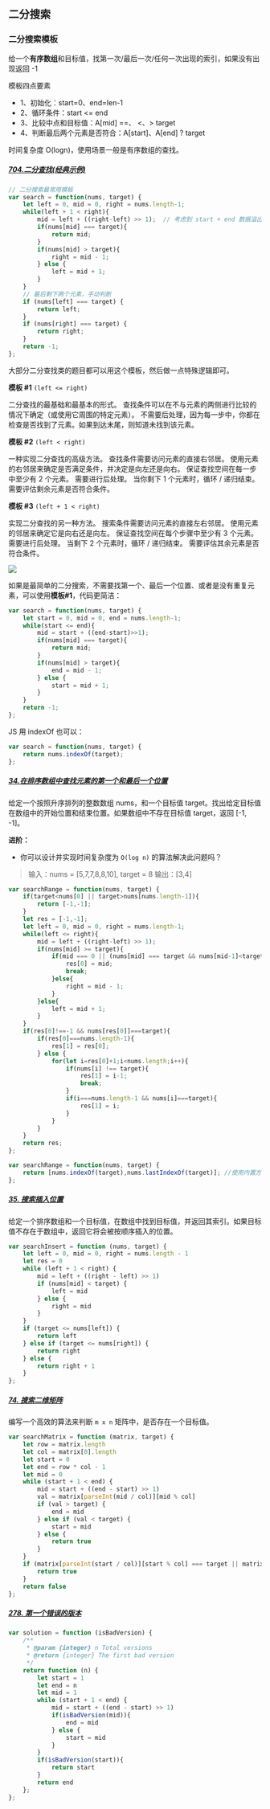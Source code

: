 ## 二分搜索

### 二分搜索模板

给一个**有序数组**和目标值，找第一次/最后一次/任何一次出现的索引，如果没有出现返回 -1

模板四点要素

- 1、初始化：start=0、end=len-1
- 2、循环条件：start <= end
- 3、比较中点和目标值：A[mid] ==、 <、> target
- 4、判断最后两个元素是否符合：A[start]、A[end] ? target

时间复杂度 O(logn)，使用场景一般是有序数组的查找。

##### [704.二分查找(经典示例)](https://leetcode-cn.com/problems/binary-search/)

```js
// 二分搜索最常用模板
var search = function(nums, target) {
    let left = 0, mid = 0, right = nums.length-1;
    while(left + 1 < right){
        mid = left + ((right-left) >> 1);  // 考虑到 start + end 数据溢出的情况
        if(nums[mid] === target){
            return mid;
        }
        if(nums[mid] > target){
            right = mid - 1;
        } else {
            left = mid + 1;
        }
    }
 	// 最后剩下两个元素，手动判断
    if (nums[left] === target) {
        return left;
    }
    if (nums[right] === target) {
        return right;
    }
    return -1;
};
```

大部分二分查找类的题目都可以用这个模板，然后做一点特殊逻辑即可。

**模板 #1** `(left <= right)`

二分查找的最基础和最基本的形式。
查找条件可以在不与元素的两侧进行比较的情况下确定（或使用它周围的特定元素）。
不需要后处理，因为每一步中，你都在检查是否找到了元素。如果到达末尾，则知道未找到该元素。

**模板 #2** `(left < right)`

一种实现二分查找的高级方法。
查找条件需要访问元素的直接右邻居。
使用元素的右邻居来确定是否满足条件，并决定是向左还是向右。
保证查找空间在每一步中至少有 2 个元素。
需要进行后处理。 当你剩下 1 个元素时，循环 / 递归结束。 需要评估剩余元素是否符合条件。

**模板 #3** `(left + 1 < right)`

实现二分查找的另一种方法。
搜索条件需要访问元素的直接左右邻居。
使用元素的邻居来确定它是向右还是向左。
保证查找空间在每个步骤中至少有 3 个元素。
需要进行后处理。 当剩下 2 个元素时，循环 / 递归结束。 需要评估其余元素是否符合条件。

![](https://camo.githubusercontent.com/b3228d92578552d9098924866218c3183e3ae63d66d46a9d156e478329344206/68747470733a2f2f696d672e667569626f6f6d2e636f6d2f696d672f62696e6172795f7365617263685f74656d706c6174652e706e67)

如果是最简单的二分搜索，不需要找第一个、最后一个位置、或者是没有重复元素，可以使用**模板#1**，代码更简洁：

```js
var search = function(nums, target) {
    let start = 0, mid = 0, end = nums.length-1;
    while(start <= end){
        mid = start + ((end-start)>>1);
        if(nums[mid] === target){
            return mid;
        }
        if(nums[mid] > target){
            end = mid - 1;
        } else {
            start = mid + 1;
        }
    }
    return -1;
};
```

JS 用 indexOf 也可以：

```js
var search = function(nums, target) {
    return nums.indexOf(target);
};
```

##### [34.在排序数组中查找元素的第一个和最后一个位置](https://leetcode-cn.com/problems/find-first-and-last-position-of-element-in-sorted-array/)

给定一个按照升序排列的整数数组 nums，和一个目标值 target。找出给定目标值在数组中的开始位置和结束位置。如果数组中不存在目标值 target，返回 [-1, -1]。

**进阶：**

- 你可以设计并实现时间复杂度为 `O(log n)` 的算法解决此问题吗？

> 输入：nums = [5,7,7,8,8,10], target = 8
> 输出：[3,4]

```js
var searchRange = function(nums, target) {
    if(target<nums[0] || target>nums[nums.length-1]){
        return [-1,-1];
    }
    let res = [-1,-1];
    let left = 0, mid = 0, right = nums.length-1;
    while(left <= right){
        mid = left + ((right-left) >> 1);
        if(nums[mid] >= target){
            if(mid === 0 || (nums[mid] === target && nums[mid-1]<target)){
                res[0] = mid;
                break;
            }else{
                right = mid - 1;
            }
        }else{
            left = mid + 1;
        }
    }
    if(res[0]!==-1 && nums[res[0]]===target){
        if(res[0]===nums.length-1){
            res[1] = res[0];
        } else {
            for(let i=res[0]+1;i<nums.length;i++){
                if(nums[i] !== target){
                    res[1] = i-1;
                    break;
                }
                if(i===nums.length-1 && nums[i]===target){
                    res[1] = i;
                }
            }
        }
    }
    return res;
};
```

```js
var searchRange = function(nums, target) {
    return [nums.indexOf(target),nums.lastIndexOf(target)]; //使用内置方法，运行更快
};
```

##### [35. 搜索插入位置](https://leetcode-cn.com/problems/search-insert-position/)

给定一个排序数组和一个目标值，在数组中找到目标值，并返回其索引。如果目标值不存在于数组中，返回它将会被按顺序插入的位置。

```js
var searchInsert = function (nums, target) {
    let left = 0, mid = 0, right = nums.length - 1
    let res = 0
    while (left + 1 < right) {
        mid = left + ((right - left) >> 1)
        if (nums[mid] < target) {
            left = mid
        } else {
            right = mid
        }
    }
    if (target <= nums[left]) {
        return left
    } else if (target <= nums[right]) {
        return right
    } else {
        return right + 1
    }
};
```

##### [74. 搜索二维矩阵](https://leetcode-cn.com/problems/search-a-2d-matrix/)

编写一个高效的算法来判断 `m x n` 矩阵中，是否存在一个目标值。

```js
var searchMatrix = function (matrix, target) {
    let row = matrix.length
    let col = matrix[0].length
    let start = 0
    let end = row * col - 1
    let mid = 0
    while (start + 1 < end) {
        mid = start + ((end - start) >> 1)
        val = matrix[parseInt(mid / col)][mid % col]
        if (val > target) {
            end = mid
        } else if (val < target) {
            start = mid
        } else {
            return true
        }
    }
    if (matrix[parseInt(start / col)][start % col] === target || matrix[parseInt(end / col)][end % col] === target) {
        return true
    }
    return false
};
```

##### [278. 第一个错误的版本](https://leetcode-cn.com/problems/first-bad-version/)

```js
var solution = function (isBadVersion) {
    /**
     * @param {integer} n Total versions
     * @return {integer} The first bad version
     */
    return function (n) {
        let start = 1
        let end = n
        let mid = 1
        while (start + 1 < end) {
            mid = start + ((end - start) >> 1)
            if(isBadVersion(mid)){
                end = mid
            } else {
                start = mid
            }
        }
        if(isBadVersion(start)){
            return start
        }
        return end
    };
};
```

